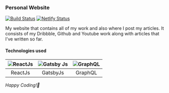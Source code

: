 ### Personal Website
[![Build Status](https://travis-ci.com/prvnbist/portfolio.svg?branch=master)](https://travis-ci.com/prvnbist/portfolio)  [![Netlify Status](https://api.netlify.com/api/v1/badges/9c2f4e90-5aee-4cf5-840d-6065871f2daa/deploy-status)](https://app.netlify.com/sites/prvnbist/deploys)

My website that contains all of my work and also where I post my articles. It consists of my Dribbble, Github and Youtube work along with articles that I've written so far.

#### Technologies used

| ![ReactJs](https://res.cloudinary.com/prvnbist/image/upload/c_scale,h_80/v1564054850/React.js_logo-512_bvpygm.png "ReactJs")        | ![Gatsby Js](https://res.cloudinary.com/prvnbist/image/upload/c_scale,h_80/v1564911436/501d6cf2-14a1-460e-a7c2-4b63c2a98e61_vmzk5k.png "Gatsby Js")           | ![GraphQL](https://res.cloudinary.com/prvnbist/image/upload/c_scale,h_80/v1564911534/logo_jlv26i.png "GraphQL") 
|:---:|:---:|:---:|
| ReactJs | GatsbyJs | GraphQL |

*Happy Coding!🎉*
